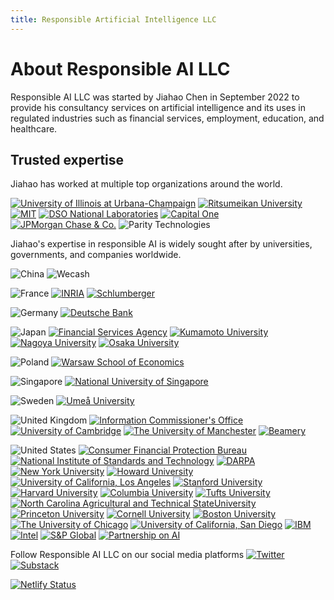 ```yaml
---
title: Responsible Artificial Intelligence LLC
---
```


# About Responsible AI LLC

Responsible AI LLC was started by Jiahao Chen in September 2022 to provide his consultancy services on artificial intelligence and its uses in regulated industries such as financial services, employment, education, and healthcare.


## Trusted expertise

Jiahao has worked at multiple top organizations around the world.

[![University of Illinois at Urbana-Champaign](/logo/illinois-with-text.svg)](https://illinois.edu)
[![Ritsumeikan University](/logo/ritsumeikan-with-text.svg)](https://en.ritsumei.ac.jp/)
[![MIT](/logo/mit-with-text.svg)](https://mit.edu)
[![DSO National Laboratories](/logo/dso-with-text.png)](https://www.dso.org.sg/)
[![Capital One](/logo/capital-one.svg)](https://capitalone.com)
[![JPMorgan Chase & Co.](/logo/jpmc.svg)](https://jpmorganchase.com)
![Parity Technologies](/logo/parity-with-text.svg)


Jiahao's expertise in responsible AI is widely sought after by universities, governments, and companies worldwide.


![China](/flag/cn.svg)
![Wecash](/logo/wecash.png)


![France](/flag/fr.svg)
[![INRIA](/logo/inria.svg)](https://inria.fr)
[![Schlumberger](/logo/schlumberger.svg)](https://slb.com)


![Germany](/flag/de.svg)
[![Deutsche Bank](/logo/db-with-text.svg)](https://db.com)


![Japan](/flag/jp.svg)
[![Financial Services Agency](/logo/fsa-with-text.png)](https://www.fsa.go.jp/en)
[![Kumamoto University](/logo/kumamoto.svg)](https://kumamoto-u.ac.jp)
[![Nagoya University](/logo/nagoya.svg)](https://nagoya-u.ac.jp)
[![Osaka University](/logo/osaka.svg)](https://osaka-u.ac.jp)


![Poland](/flag/pl.svg)
[![Warsaw School of Economics](/logo/warsaw-with-text.svg)](https://sgh.waw.pl)


![Singapore](/flag/sg.svg)
[![National University of Singapore](/logo/nus-with-text.svg)](https://nus.edu.sg)


![Sweden](/flag/se.svg)
[![Umeå University](/logo/umea-with-text.svg)](https://umu.se)


![United Kingdom](/flag/uk.svg)
[![Information Commissioner's Office](/logo/ico-with-text.svg)](https://ico.org.uk)
[![University of Cambridge](/logo/cambridge-with-text.png)](https://cam.ac.uk)
[![The University of Manchester](/logo/manchester-with-text.svg)](https://manchester.ac.uk)
[![Beamery](/logo/beamery-with-text.png)](https://beamery.com)


![United States](/flag/us.svg)
[![Consumer Financial Protection Bureau](/logo/cfpb-with-text.svg)](https://consumerfinance.gov)
[![National Institute of Standards and Technology](/logo/nist.svg)](https://nist.gov)
[![DARPA](/logo/darpa.png)](https://darpa.mil)
[![New York University](/logo/nyu-with-text.svg)](https://nyu.edu)
[![Howard University](/logo/howard-with-text.svg)](https://howard.edu)
[![University of California, Los Angeles](/logo/ucla.svg)](https://ucla.edu)
[![Stanford University](/logo/stanford-with-text.png)](https://stanford.edu)
[![Harvard University](/logo/harvard-with-text.svg)](https://harvard.edu)
[![Columbia University](/logo/columbia-with-text.svg)](https://columbia.edu)
[![Tufts University](/logo/tufts.svg)](https://tufts.edu)
[![North Carolina Agricultural and Technical StateUniversity](/logo/ncat-with-text.svg)](https://ncat.edu)
[![Princeton University](/logo/princeton-with-text.svg)](https://princeton.edu)
[![Cornell University](/logo/cornell-with-text.svg)](https://cornell.edu)
[![Boston University](/logo/bu.svg)](https://bu.edu)
[![The University of Chicago](/logo/chicago-with-text.svg)](https://chicago.edu)
[![University of California, San Diego](/logo/ucsd.svg)](https://ucsd.edu)
[![IBM](/logo/ibm.svg)](https://ibm.com)
[![Intel](/logo/intel.svg)](https://intel.com)
[![S&P Global](/logo/spglobal.svg)](https://spglobal.com)
[![Partnership on AI](/logo/pai-with-text.png)](https://partnershiponai.org)


Follow Responsible AI LLC on our social media platforms
[![Twitter](/logo/twitter-handle.svg)](https://twitter.com/llc_rai)
[![Substack](/logo/substack.png)](https://raillc.substack.com)

[![Netlify Status](https://api.netlify.com/api/v1/badges/ee2cee20-af06-453b-b3f2-dd8865ac941e/deploy-status)](https://app.netlify.com/sites/responsible-ai-llc/deploys)

